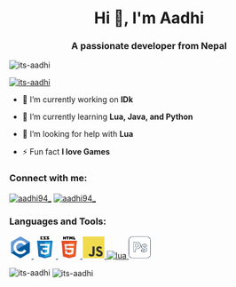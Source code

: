 <h1 align="center">Hi 👋, I'm Aadhi</h1>
<h3 align="center">A passionate developer from Nepal</h3>

<p align="left"> <img src="https://komarev.com/ghpvc/?username=its-aadhi&label=Profile%20views&color=0e75b6&style=flat" alt="its-aadhi" /> </p>

<p align="left"> <a href="https://github.com/ryo-ma/github-profile-trophy"><img src="https://github-profile-trophy.vercel.app/?username=its-aadhi" alt="its-aadhi" /></a> </p>

- 🔭 I’m currently working on **IDk**

- 🌱 I’m currently learning **Lua, Java, and Python**

- 🤝 I’m looking for help with **Lua**

- ⚡ Fun fact **I love Games**

<h3 align="left">Connect with me:</h3>
<p align="left">
<a href="https://twitter.com/aadhi94_" target="blank"><img align="center" src="https://raw.githubusercontent.com/rahuldkjain/github-profile-readme-generator/master/src/images/icons/Social/twitter.svg" alt="aadhi94_" height="30" width="40" /></a>
<a href="https://instagram.com/aadhi94_" target="blank"><img align="center" src="https://raw.githubusercontent.com/rahuldkjain/github-profile-readme-generator/master/src/images/icons/Social/instagram.svg" alt="aadhi94_" height="30" width="40" /></a>
</p>

<h3 align="left">Languages and Tools:</h3>
<p align="left"> <a href="https://www.cprogramming.com/" target="_blank" rel="noreferrer"> <img src="https://raw.githubusercontent.com/devicons/devicon/master/icons/c/c-original.svg" alt="c" width="40" height="40"/> </a> <a href="https://www.w3schools.com/css/" target="_blank" rel="noreferrer"> <img src="https://raw.githubusercontent.com/devicons/devicon/master/icons/css3/css3-original-wordmark.svg" alt="css3" width="40" height="40"/> </a> <a href="https://www.w3.org/html/" target="_blank" rel="noreferrer"> <img src="https://raw.githubusercontent.com/devicons/devicon/master/icons/html5/html5-original-wordmark.svg" alt="html5" width="40" height="40"/> </a> <a href="https://developer.mozilla.org/en-US/docs/Web/JavaScript" target="_blank" rel="noreferrer"> <img src="https://raw.githubusercontent.com/devicons/devicon/master/icons/javascript/javascript-original.svg" alt="javascript" width="40" height="40"/> </a> <a href="https://www.lua.org/en" target="_blank" rel="noreferrer"> <img src="https://upload.wikimedia.org/wikipedia/commons/c/cf/Lua-Logo.svg" alt="lua" width="40" height="40"/> </a> </a> <a href="https://www.photoshop.com/en" target="_blank" rel="noreferrer"> <img src="https://raw.githubusercontent.com/devicons/devicon/master/icons/photoshop/photoshop-line.svg" alt="photoshop" width="40" height="40"/> </a> </p>

<p><img align="left" src="https://github-readme-stats.vercel.app/api/top-langs?username=its-aadhi&show_icons=true&locale=en&layout=compact" alt="its-aadhi" /></p>

<p>&nbsp;<img align="center" src="https://github-readme-stats.vercel.app/api?username=its-aadhi&show_icons=true&locale=en" alt="its-aadhi" /></p>

